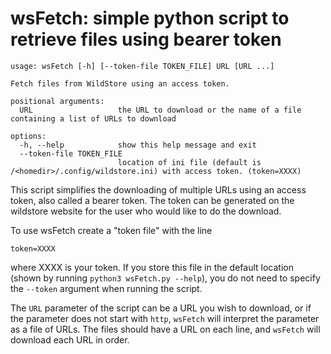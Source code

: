 # wsFetch: simple python script to retrieve files using bearer token

```
usage: wsFetch [-h] [--token-file TOKEN_FILE] URL [URL ...]

Fetch files from WildStore using an access token.

positional arguments:
  URL                   the URL to download or the name of a file containing a list of URLs to download

options:
  -h, --help            show this help message and exit
  --token-file TOKEN_FILE
                        location of ini file (default is /<homedir>/.config/wildstore.ini) with access token. (token=XXXX)
```

This script simplifies the downloading of multiple URLs using an access token, also called a bearer token.
The token can be generated on the wildstore website for the user who would like to do the download.

To use wsFetch create a "token file" with the line

```
token=XXXX
```

where XXXX is your token.
If you store this file in the default location (shown by running `python3 wsFetch.py --help`), you do not need to specify the `--token`
argument when running the script.

The `URL` parameter of the script can be a URL you wish to download, or if the parameter does not start with `http`, `wsFetch` will interpret the parameter as a file of URLs.
The files should have a URL on each line, and `wsFetch` will download each URL in order.
